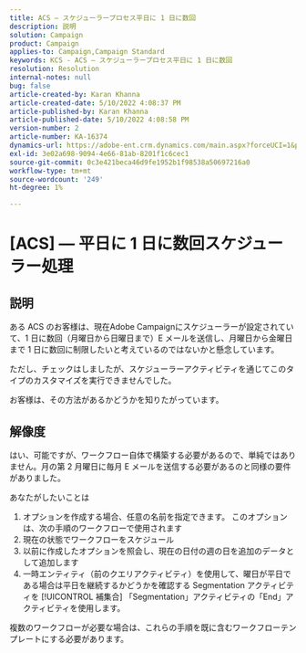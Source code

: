 ```yaml
---
title: ACS — スケジューラープロセス平日に 1 日に数回
description: 説明
solution: Campaign
product: Campaign
applies-to: Campaign,Campaign Standard
keywords: KCS - ACS — スケジューラープロセス平日に 1 日に数回
resolution: Resolution
internal-notes: null
bug: false
article-created-by: Karan Khanna
article-created-date: 5/10/2022 4:08:37 PM
article-published-by: Karan Khanna
article-published-date: 5/10/2022 4:08:58 PM
version-number: 2
article-number: KA-16374
dynamics-url: https://adobe-ent.crm.dynamics.com/main.aspx?forceUCI=1&pagetype=entityrecord&etn=knowledgearticle&id=e4266a6e-7bd0-ec11-a7b5-00224809c556
exl-id: 3e02a698-9094-4e66-81ab-8201f1c6cec1
source-git-commit: 0c3e421beca46d9fe1952b1f98538a50697216a0
workflow-type: tm+mt
source-wordcount: '249'
ht-degree: 1%

---
```


# [ACS]  — 平日に 1 日に数回スケジューラー処理

## 説明


ある ACS のお客様は、現在Adobe Campaignにスケジューラーが設定されていて、1 日に数回（月曜日から日曜日まで）E メールを送信し、月曜日から金曜日まで 1 日に数回に制限したいと考えているのではないかと懸念しています。

ただし、チェックはしましたが、スケジューラーアクティビティを通じてこのタイプのカスタマイズを実行できませんでした。

お客様は、その方法があるかどうかを知りたがっています。


## 解像度


はい、可能ですが、ワークフロー自体で構築する必要があるので、単純ではありません。月の第 2 月曜日に毎月 E メールを送信する必要があるのと同様の要件がありました。

あなたがしたいことは

1. オプションを作成する場合、任意の名前を指定できます。 このオプションは、次の手順のワークフローで使用されます
2. 現在の状態でワークフローをスケジュール
3. 以前に作成したオプションを照会し、現在の日付の週の日を追加のデータとして追加します
4. 一時エンティティ（前のクエリアクティビティ）を使用して、曜日が平日である場合は平日を継続するかどうかを確認する Segmentation アクティビティを [!UICONTROL 補集合] 「Segmentation」アクティビティの「End」アクティビティを使用します。




複数のワークフローが必要な場合は、これらの手順を既に含むワークフローテンプレートにする必要があります。
